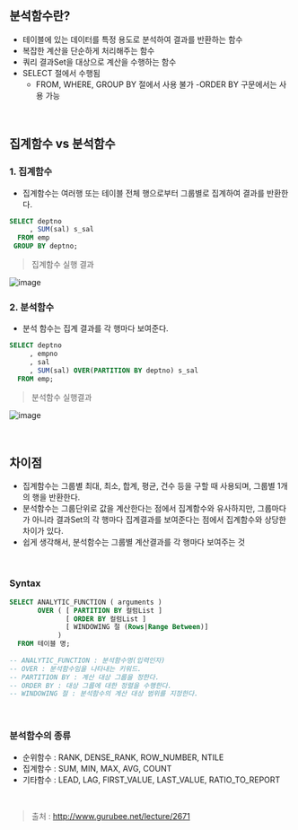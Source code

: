 ## 분석함수란?
- 테이블에 있는 데이터를 특정 용도로 분석하여 결과를 반환하는 함수
- 복잡한 계산을 단순하게 처리해주는 함수
- 쿼리 결과Set을 대상으로 계산을 수행하는 함수
- SELECT 절에서 수행됨
  - FROM, WHERE, GROUP BY 절에서 사용 불가
  -ORDER BY 구문에서는 사용 가능

<br/>

## 집계함수 vs 분석함수
### 1. 집계함수
- 집계함수는 여러행 또는 테이블 전체 행으로부터 그룹별로 집계하여 결과를 반환한다.

```sql
SELECT deptno
     , SUM(sal) s_sal
  FROM emp
 GROUP BY deptno;
 ```
 > 집계함수 실행 결과
 
![image](https://user-images.githubusercontent.com/83413923/149542470-23e2b61c-f0a6-4ba2-b260-f5960ab9cf1a.png)

### 2. 분석함수
- 분석 함수는 집계 결과를 각 행마다 보여준다.
```sql
SELECT deptno
     , empno
     , sal
     , SUM(sal) OVER(PARTITION BY deptno) s_sal
  FROM emp;
```
> 분석함수 실행결과

![image](https://user-images.githubusercontent.com/83413923/149542881-0f33dd1a-84a8-447d-bfe5-1402a70a1547.png)

<br/>


## 차이점
- 집계함수는 그룹별 최대, 최소, 합계, 평균, 건수 등을 구할 때 사용되며, 그룹별 1개의 행을 반환한다.
- 분석함수는 그룹단위로 값을 계산한다는 점에서 집계함수와 유사하지만, 그룹마다가 아니라 결과Set의 각 행마다 집계결과를 보여준다는 점에서 집계함수와 상당한 차이가 있다.
- 쉽게 생각해서, 분석함수는 그룹별 계산결과를 각 행마다 보여주는 것
<br/>

### Syntax
```sql
SELECT ANALYTIC_FUNCTION ( arguments )
       OVER ( [ PARTITION BY 컬럼List ]
              [ ORDER BY 컬럼List ] 
              [ WINDOWING 절 (Rows|Range Between)]
            )
  FROM 테이블 명;
  
-- ANALYTIC_FUNCTION : 분석함수명(입력인자)
-- OVER : 분석함수임을 나타내는 키워드.
-- PARTITION BY : 계산 대상 그룹을 정한다.
-- ORDER BY : 대상 그룹에 대한 정렬을 수행한다.
-- WINDOWING 절 : 분석함수의 계산 대상 범위를 지정한다.
```
<br/>

### 분석함수의 종류
- 순위함수 : RANK, DENSE_RANK, ROW_NUMBER, NTILE
- 집계함수 : SUM, MIN, MAX, AVG, COUNT
- 기타함수 : LEAD, LAG, FIRST_VALUE, LAST_VALUE, RATIO_TO_REPORT

<br/>

> 출처 :  http://www.gurubee.net/lecture/2671
